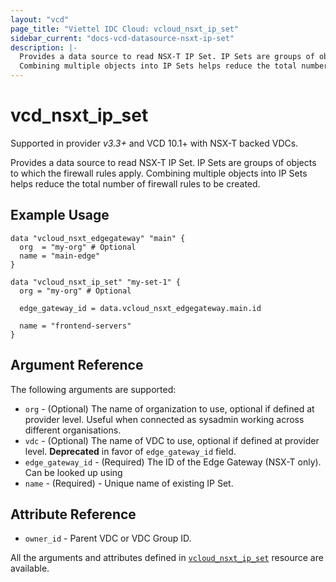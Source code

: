 ```yaml
---
layout: "vcd"
page_title: "Viettel IDC Cloud: vcloud_nsxt_ip_set"
sidebar_current: "docs-vcd-datasource-nsxt-ip-set"
description: |-
  Provides a data source to read NSX-T IP Set. IP Sets are groups of objects to which the firewall rules apply. 
  Combining multiple objects into IP Sets helps reduce the total number of firewall rules to be created.
---
```


# vcd\_nsxt\_ip\_set

Supported in provider *v3.3+* and VCD 10.1+ with NSX-T backed VDCs.

Provides a data source to read NSX-T IP Set. IP Sets are groups of objects to which the firewall rules apply. Combining
multiple objects into IP Sets helps reduce the total number of firewall rules to be created.

## Example Usage

```hcl
data "vcloud_nsxt_edgegateway" "main" {
  org  = "my-org" # Optional
  name = "main-edge"
}

data "vcloud_nsxt_ip_set" "my-set-1" {
  org = "my-org" # Optional

  edge_gateway_id = data.vcloud_nsxt_edgegateway.main.id

  name = "frontend-servers"
}
```

## Argument Reference

The following arguments are supported:

* `org` - (Optional) The name of organization to use, optional if defined at provider level. Useful
  when connected as sysadmin working across different organisations.
* `vdc` - (Optional) The name of VDC to use, optional if defined at provider level. **Deprecated**
in favor of `edge_gateway_id` field.
* `edge_gateway_id` - (Required) The ID of the Edge Gateway (NSX-T only). Can be looked up using
* `name` - (Required)  - Unique name of existing IP Set.

## Attribute Reference
* `owner_id` - Parent VDC or VDC Group ID.

All the arguments and attributes defined in
[`vcloud_nsxt_ip_set`](/providers/terraform-viettelidc/vcloud/latest/docs/resources/nsxt_ip_set) resource are available.
